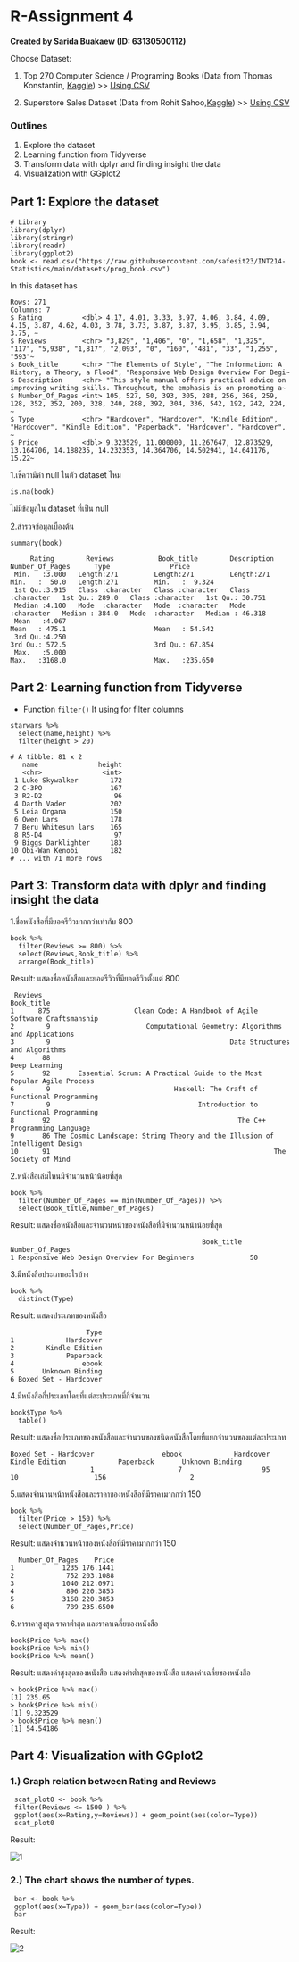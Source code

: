 # R-Assignment 4

**Created by Sarida Buakaew (ID: 63130500112)**

Choose Dataset:
1. Top 270 Computer Science / Programing Books (Data from Thomas Konstantin, [Kaggle](https://www.kaggle.com/thomaskonstantin/top-270-rated-computer-science-programing-books)) >> [Using CSV](https://raw.githubusercontent.com/safesit23/INT214-Statistics/main/datasets/prog_book.csv)

2. Superstore Sales Dataset (Data from Rohit Sahoo,[Kaggle](https://www.kaggle.com/rohitsahoo/sales-forecasting)) >> [Using CSV](https://raw.githubusercontent.com/safesit23/INT214-Statistics/main/datasets/superstore_sales.csv)


### Outlines
1. Explore the dataset
2. Learning function from Tidyverse
3. Transform data with dplyr and finding insight the data
4. Visualization with GGplot2

## Part 1: Explore the dataset

```
# Library
library(dplyr)
library(stringr)
library(readr)
library(ggplot2)
book <- read.csv("https://raw.githubusercontent.com/safesit23/INT214-Statistics/main/datasets/prog_book.csv")
```
In this dataset has

```
Rows: 271
Columns: 7
$ Rating          <dbl> 4.17, 4.01, 3.33, 3.97, 4.06, 3.84, 4.09, 4.15, 3.87, 4.62, 4.03, 3.78, 3.73, 3.87, 3.87, 3.95, 3.85, 3.94, 3.75, ~
$ Reviews         <chr> "3,829", "1,406", "0", "1,658", "1,325", "117", "5,938", "1,817", "2,093", "0", "160", "481", "33", "1,255", "593"~
$ Book_title      <chr> "The Elements of Style", "The Information: A History, a Theory, a Flood", "Responsive Web Design Overview For Begi~
$ Description     <chr> "This style manual offers practical advice on improving writing skills. Throughout, the emphasis is on promoting a~
$ Number_Of_Pages <int> 105, 527, 50, 393, 305, 288, 256, 368, 259, 128, 352, 352, 200, 328, 240, 288, 392, 304, 336, 542, 192, 242, 224, ~
$ Type            <chr> "Hardcover", "Hardcover", "Kindle Edition", "Hardcover", "Kindle Edition", "Paperback", "Hardcover", "Hardcover", ~
$ Price           <dbl> 9.323529, 11.000000, 11.267647, 12.873529, 13.164706, 14.188235, 14.232353, 14.364706, 14.502941, 14.641176, 15.22~
```
1.เช็คว่ามีค่า null ในตัว dataset ไหม

```
is.na(book)
```
ไม่มีข้อมูลใน dataset ที่เป็น null

2.สำรวจข้อมูลเบื้องต้น

```
summary(book)
```
```
     Rating        Reviews           Book_title        Description        Number_Of_Pages      Type               Price        
 Min.   :3.000   Length:271         Length:271         Length:271         Min.   :  50.0   Length:271         Min.   :  9.324  
 1st Qu.:3.915   Class :character   Class :character   Class :character   1st Qu.: 289.0   Class :character   1st Qu.: 30.751  
 Median :4.100   Mode  :character   Mode  :character   Mode  :character   Median : 384.0   Mode  :character   Median : 46.318  
 Mean   :4.067                                                            Mean   : 475.1                      Mean   : 54.542  
 3rd Qu.:4.250                                                            3rd Qu.: 572.5                      3rd Qu.: 67.854  
 Max.   :5.000                                                            Max.   :3168.0                      Max.   :235.650  
 ```
 ## Part 2: Learning function from Tidyverse

- Function `filter()` It using for filter columns

```
starwars %>% 
  select(name,height) %>%
  filter(height > 20)
```
```
# A tibble: 81 x 2
   name               height
   <chr>               <int>
 1 Luke Skywalker        172
 2 C-3PO                 167
 3 R2-D2                  96
 4 Darth Vader           202
 5 Leia Organa           150
 6 Owen Lars             178
 7 Beru Whitesun lars    165
 8 R5-D4                  97
 9 Biggs Darklighter     183
10 Obi-Wan Kenobi        182
# ... with 71 more rows
```
## Part 3: Transform data with dplyr and finding insight the data

1.ชื่อหนังสือที่มียอดรีวิวมากกว่าเท่ากับ 800

```
book %>%
  filter(Reviews >= 800) %>%
  select(Reviews,Book_title) %>%
  arrange(Book_title)

```

Result: แสดงชื่อหนังสือและยอดรีวิวที่มียอดรีวิวตั้งแต่ 800

```
 Reviews                                                                 Book_title
1      875                     Clean Code: A Handbook of Agile Software Craftsmanship
2        9                        Computational Geometry: Algorithms and Applications
3        9                                             Data Structures and Algorithms
4       88                                                              Deep Learning
5       92       Essential Scrum: A Practical Guide to the Most Popular Agile Process
6        9                               Haskell: The Craft of Functional Programming
7        9                                     Introduction to Functional Programming
8       92                                               The C++ Programming Language
9       86 The Cosmic Landscape: String Theory and the Illusion of Intelligent Design
10      91                                                        The Society of Mind
```
2.หนังสือเล่มไหนมีจำนวนหน้าน้อยที่สุด

```
book %>% 
  filter(Number_Of_Pages == min(Number_Of_Pages)) %>% 
  select(Book_title,Number_Of_Pages)
```

Result: แสดงชื่อหนังสือและจำนวนหน้าของหนังสือที่มีจำนวนหน้าน้อยที่สุด
```
                                                Book_title Number_Of_Pages
1 Responsive Web Design Overview For Beginners              50
```
3.มีหนังสือประเภทอะไรบ้าง

```
book %>%
  distinct(Type)
```

Result: แสดงประเภทของหนังสือ

```
                   Type
1             Hardcover
2        Kindle Edition
3             Paperback
4                 ebook
5       Unknown Binding
6 Boxed Set - Hardcover
```
4.มีหนังสือกี่ประเภทโดยที่แต่ละประเภทมี่กี่จำนวน

```
book$Type %>%
  table()
```

Result: แสดงชื่อประเภทของหนังสือและจำนวนของชนิดหนังสือโดยที่แยกจำนวนของแต่ละประเภท

```
Boxed Set - Hardcover                 ebook             Hardcover        Kindle Edition             Paperback       Unknown Binding 
                    1                     7                    95                    10                   156                     2 
```

5.แสดงจำนวนหน้าหนังสือและราคาของหนังสือที่มีราคามากกว่า 150 

```
book %>% 
  filter(Price > 150) %>%
  select(Number_Of_Pages,Price)
```

Result: แสดงจำนวนหน้าของหนังสือที่มีราคามากกว่า 150 

```
  Number_Of_Pages    Price
1            1235 176.1441
2             752 203.1088
3            1040 212.0971
4             896 220.3853
5            3168 220.3853
6             789 235.6500
```

6.หาราคาสูงสุด ราคาต่ำสุด และราคาเฉลี่ยของหนังสือ

```
book$Price %>% max()
book$Price %>% min()
book$Price %>% mean()
```

Result: แสดงค่าสูงสุดของหนังสือ
        แสดงค่าต่ำสุดของหนังสือ
        แสดงค่าเฉลี่ยของหนังสือ

```
> book$Price %>% max()
[1] 235.65
> book$Price %>% min()
[1] 9.323529
> book$Price %>% mean()
[1] 54.54186
```

## Part 4: Visualization with GGplot2
### 1.) Graph relation between Rating and Reviews

```
 scat_plot0 <- book %>% 
 filter(Reviews <= 1500 ) %>% 
 ggplot(aes(x=Rating,y=Reviews)) + geom_point(aes(color=Type))
 scat_plot0
```
Result:

![1](1.jpg)

### 2.) The chart shows the number of types.

```
 bar <- book %>% 
 ggplot(aes(x=Type)) + geom_bar(aes(color=Type))
 bar
```
Result:

![2](bar.jpg)

